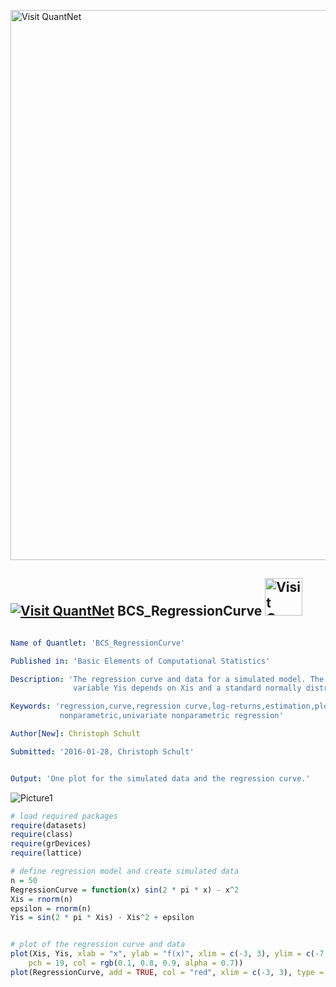 
[<img src="https://github.com/QuantLet/Styleguide-and-FAQ/blob/master/pictures/banner.png" width="880" alt="Visit QuantNet">](http://quantlet.de/index.php?p=info)

## [<img src="https://github.com/QuantLet/Styleguide-and-Validation-procedure/blob/master/pictures/qloqo.png" alt="Visit QuantNet">](http://quantlet.de/) **BCS_RegressionCurve** [<img src="https://github.com/QuantLet/Styleguide-and-Validation-procedure/blob/master/pictures/QN2.png" width="60" alt="Visit QuantNet 2.0">](http://quantlet.de/d3/ia)

```yaml

Name of Quantlet: 'BCS_RegressionCurve'

Published in: 'Basic Elements of Computational Statistics'

Description: 'The regression curve and data for a simulated model. The
              variable Yis depends on Xis and a standard normally distrbuted'

Keywords: 'regression,curve,regression curve,log-returns,estimation,plot,
           nonparametric,univariate nonparametric regression'

Author[New]: Christoph Schult

Submitted: '2016-01-28, Christoph Schult'


Output: 'One plot for the simulated data and the regression curve.'
```

![Picture1](BCSRegressionCurve.png)


```r
# load required packages
require(datasets)
require(class)
require(grDevices)
require(lattice)

# define regression model and create simulated data
n = 50
RegressionCurve = function(x) sin(2 * pi * x) - x^2
Xis = rnorm(n)
epsilon = rnorm(n)
Yis = sin(2 * pi * Xis) - Xis^2 + epsilon


# plot of the regression curve and data
plot(Xis, Yis, xlab = "x", ylab = "f(x)", xlim = c(-3, 3), ylim = c(-7, 4), cex = 1, cex.axis = 1.5, cex.lab = 1.5, cex.main = 1.5, 
    pch = 19, col = rgb(0.1, 0.8, 0.9, alpha = 0.7))
plot(RegressionCurve, add = TRUE, col = "red", xlim = c(-3, 3), type = "l", lwd = 2)
```
